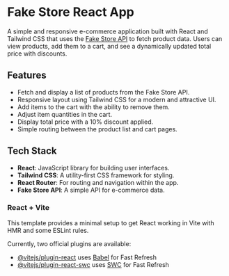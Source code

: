 # Fake Store React App

A simple and responsive e-commerce application built with React and Tailwind CSS that uses the [Fake Store API](https://fakestoreapi.com/) to fetch product data. Users can view products, add them to a cart, and see a dynamically updated total price with discounts.

## Features

- Fetch and display a list of products from the Fake Store API.
- Responsive layout using Tailwind CSS for a modern and attractive UI.
- Add items to the cart with the ability to remove them.
- Adjust item quantities in the cart.
- Display total price with a 10% discount applied.
- Simple routing between the product list and cart pages.

## Tech Stack

- **React**: JavaScript library for building user interfaces.
- **Tailwind CSS**: A utility-first CSS framework for styling.
- **React Router**: For routing and navigation within the app.
- **Fake Store API**: A simple API for e-commerce data.



### React + Vite

This template provides a minimal setup to get React working in Vite with HMR and some ESLint rules.

Currently, two official plugins are available:

- [@vitejs/plugin-react](https://github.com/vitejs/vite-plugin-react/blob/main/packages/plugin-react/README.md) uses [Babel](https://babeljs.io/) for Fast Refresh
- [@vitejs/plugin-react-swc](https://github.com/vitejs/vite-plugin-react-swc) uses [SWC](https://swc.rs/) for Fast Refresh
